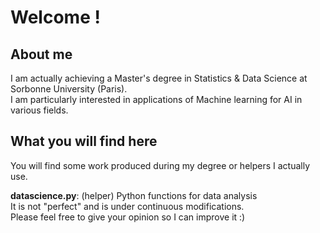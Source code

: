 # Welcome !

## About me
I am actually achieving a Master's degree in Statistics & Data Science at Sorbonne University (Paris).  
I am particularly interested in applications of Machine learning for AI in various fields.

## What you will find here
You will find some work produced during my degree or helpers I actually use.  

**datascience.py**: (helper) Python functions for data analysis  
It is not "perfect" and is under continuous modifications.  
Please feel free to give your opinion so I can improve it :)

